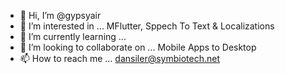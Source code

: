 - 👋 Hi, I’m @gypsyair
- 👀 I’m interested in ... MFlutter, Sppech To Text & Localizations
- 🌱 I’m currently learning ...
- 💞️ I’m looking to collaborate on ... Mobile Apps to Desktop
- 📫 How to reach me ... dansiler@symbiotech.net

<!---
gypsyair/gypsyair is a ✨ special ✨ repository because its `README.md` (this file) appears on your GitHub profile.
You can click the Preview link to take a look at your changes.
--->
